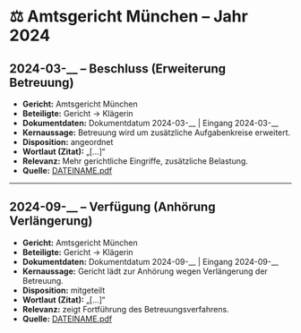 # ⚖️ Amtsgericht München – Jahr 2024

## 2024-03-__ – Beschluss (Erweiterung Betreuung)
- **Gericht:** Amtsgericht München
- **Beteiligte:** Gericht → Klägerin
- **Dokumentdaten:** Dokumentdatum 2024-03-__ | Eingang 2024-03-__
- **Kernaussage:** Betreuung wird um zusätzliche Aufgabenkreise erweitert.
- **Disposition:** angeordnet
- **Wortlaut (Zitat):** „[…]“
- **Relevanz:** Mehr gerichtliche Eingriffe, zusätzliche Belastung.
- **Quelle:** [DATEINAME.pdf](../DATEINAME.pdf)

---

## 2024-09-__ – Verfügung (Anhörung Verlängerung)
- **Gericht:** Amtsgericht München
- **Beteiligte:** Gericht → Klägerin
- **Dokumentdaten:** Dokumentdatum 2024-09-__ | Eingang 2024-09-__
- **Kernaussage:** Gericht lädt zur Anhörung wegen Verlängerung der Betreuung.
- **Disposition:** mitgeteilt
- **Wortlaut (Zitat):** „[…]“
- **Relevanz:** zeigt Fortführung des Betreuungsverfahrens.
- **Quelle:** [DATEINAME.pdf](../DATEINAME.pdf)
